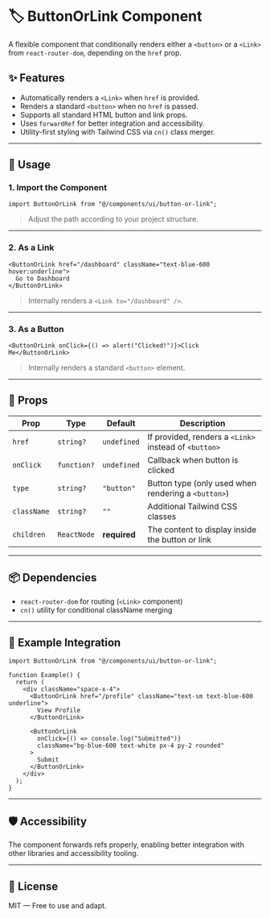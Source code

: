 # 🏷️ ButtonOrLink Component

A flexible component that conditionally renders either a `<button>` or a `<Link>` from `react-router-dom`, depending on the `href` prop.

## ✨ Features

- Automatically renders a `<Link>` when `href` is provided.
- Renders a standard `<button>` when no `href` is passed.
- Supports all standard HTML button and link props.
- Uses `forwardRef` for better integration and accessibility.
- Utility-first styling with Tailwind CSS via `cn()` class merger.

---

## 🚀 Usage

### 1. **Import the Component**

```tsx
import ButtonOrLink from "@/components/ui/button-or-link";
```

> Adjust the path according to your project structure.

---

### 2. **As a Link**

```tsx
<ButtonOrLink href="/dashboard" className="text-blue-600 hover:underline">
  Go to Dashboard
</ButtonOrLink>
```

> Internally renders a `<Link to="/dashboard" />`.

---

### 3. **As a Button**

```tsx
<ButtonOrLink onClick={() => alert("Clicked!")}>Click Me</ButtonOrLink>
```

> Internally renders a standard `<button>` element.

---

## 🧩 Props

| Prop        | Type        | Default      | Description                                           |
| ----------- | ----------- | ------------ | ----------------------------------------------------- |
| `href`      | `string?`   | `undefined`  | If provided, renders a `<Link>` instead of `<button>` |
| `onClick`   | `function?` | `undefined`  | Callback when button is clicked                       |
| `type`      | `string?`   | `"button"`   | Button type (only used when rendering a `<button>`)   |
| `className` | `string?`   | `""`         | Additional Tailwind CSS classes                       |
| `children`  | `ReactNode` | **required** | The content to display inside the button or link      |

---

## 📦 Dependencies

- `react-router-dom` for routing (`<Link>` component)
- `cn()` utility for conditional className merging

---

## 📁 Example Integration

```tsx
import ButtonOrLink from "@/components/ui/button-or-link";

function Example() {
  return (
    <div className="space-x-4">
      <ButtonOrLink href="/profile" className="text-sm text-blue-600 underline">
        View Profile
      </ButtonOrLink>

      <ButtonOrLink
        onClick={() => console.log("Submitted")}
        className="bg-blue-600 text-white px-4 py-2 rounded"
      >
        Submit
      </ButtonOrLink>
    </div>
  );
}
```

---

## 🛡️ Accessibility

The component forwards refs properly, enabling better integration with other libraries and accessibility tooling.

---

## 📄 License

MIT — Free to use and adapt.
